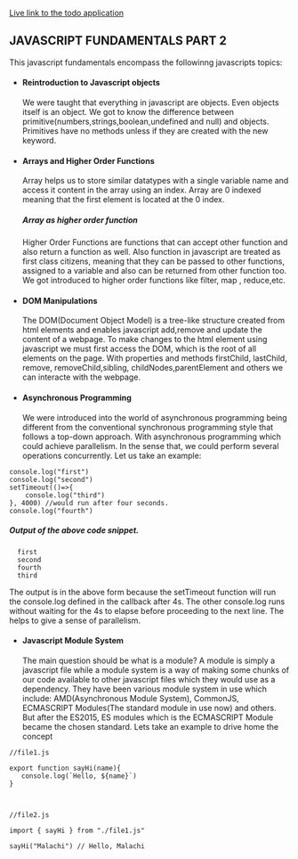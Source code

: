 [Live link to the todo application](https://c717c8b0-9ffe-440a-85e0-cb6f26f28a09-00-3vc5ery0mtaxa.kirk.replit.dev/)

## JAVASCRIPT FUNDAMENTALS PART 2


This javascript fundamentals encompass the followinng javascripts topics:

- #### Reintroduction to Javascript objects

  We were taught that everything in javascript are objects. Even objects itself is an object. We got to know the difference between primitive(numbers,strings,boolean,undefined and null) and objects. Primitives have no methods unless if they are created with the new keyword.

- #### Arrays and Higher Order Functions

  Array helps us to store similar datatypes with a single variable name and access it content in the array using an index. Array are 0 indexed meaning that the first element is located at the 0 index.

  ##### Array as higher order function

  Higher Order Functions are functions that can accept other function and also return a function as well. Also function in javascript are treated as first class citizens, meaning that they can be passed to other functions, assigned to a variable and also can be returned from other function too. We got introduced to higher order functions like filter, map , reduce,etc.

- #### DOM Manipulations

  The DOM(Document Object Model) is a tree-like structure created from html elements and enables javascript add,remove and update the content of a webpage. To make changes to the html element using javascript we must first access the DOM, which is the root of all elements on the page. With properties and methods firstChild, lastChild, remove, removeChild,sibling, childNodes,parentElement and others we can interacte with the webpage.

- #### Asynchronous Programming
  We were introduced into the world of asynchronous programming being different from the conventional synchronous programming style that follows a top-down approach. With asynchronous programming which could achieve parallelism. In the sense that, we could perform several operations concurrently. Let us take an example:

```
console.log("first")
console.log("second")
setTimeout(()=>{
    console.log("third")
}, 4000) //would run after four seconds.
console.log("fourth")
```

##### Output of the above code snippet.

```
  first
  second
  fourth
  third
```

The output is in the above form because the setTimeout function will run the console.log defined in the callback after 4s. The other console.log runs without waiting for the 4s to elapse before proceeding to the next line. The helps to give a sense of parallelism.

- #### Javascript Module System
  The main question should be what is a module? A module is simply a javascript file while a module system is a way of making some chunks of our code available to other javascript files which they would use as a dependency. They have been various module system in use which include: AMD(Asynchronous Module System), CommonJS, ECMASCRIPT Modules(The standard module in use now) and others. But after the ES2015, ES modules which is the ECMASCRIPT Module became the chosen standard. Lets take an example to drive home the concept

```
//file1.js

export function sayHi(name){
   console.log(`Hello, ${name}`)
}



//file2.js

import { sayHi } from "./file1.js"

sayHi("Malachi") // Hello, Malachi
```
